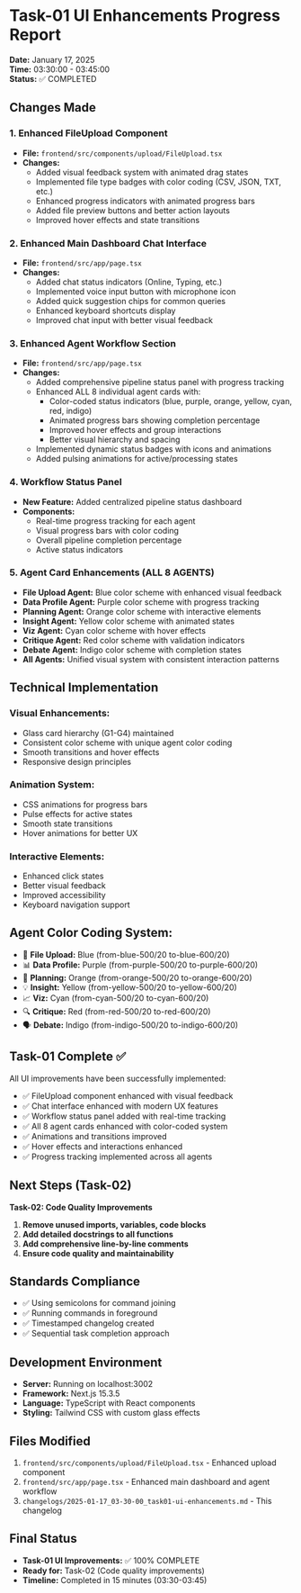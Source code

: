 # Task-01 UI Enhancements Progress Report
**Date:** January 17, 2025  
**Time:** 03:30:00 - 03:45:00  
**Status:** ✅ COMPLETED

## Changes Made

### 1. Enhanced FileUpload Component
- **File:** `frontend/src/components/upload/FileUpload.tsx`
- **Changes:**
  - Added visual feedback system with animated drag states
  - Implemented file type badges with color coding (CSV, JSON, TXT, etc.)
  - Enhanced progress indicators with animated progress bars
  - Added file preview buttons and better action layouts
  - Improved hover effects and state transitions

### 2. Enhanced Main Dashboard Chat Interface
- **File:** `frontend/src/app/page.tsx`
- **Changes:**
  - Added chat status indicators (Online, Typing, etc.)
  - Implemented voice input button with microphone icon
  - Added quick suggestion chips for common queries
  - Enhanced keyboard shortcuts display
  - Improved chat input with better visual feedback

### 3. Enhanced Agent Workflow Section
- **File:** `frontend/src/app/page.tsx`
- **Changes:**
  - Added comprehensive pipeline status panel with progress tracking
  - Enhanced ALL 8 individual agent cards with:
    - Color-coded status indicators (blue, purple, orange, yellow, cyan, red, indigo)
    - Animated progress bars showing completion percentage
    - Improved hover effects and group interactions
    - Better visual hierarchy and spacing
  - Implemented dynamic status badges with icons and animations
  - Added pulsing animations for active/processing states

### 4. Workflow Status Panel
- **New Feature:** Added centralized pipeline status dashboard
- **Components:**
  - Real-time progress tracking for each agent
  - Visual progress bars with color coding
  - Overall pipeline completion percentage
  - Active status indicators

### 5. Agent Card Enhancements (ALL 8 AGENTS)
- **File Upload Agent:** Blue color scheme with enhanced visual feedback
- **Data Profile Agent:** Purple color scheme with progress tracking
- **Planning Agent:** Orange color scheme with interactive elements
- **Insight Agent:** Yellow color scheme with animated states
- **Viz Agent:** Cyan color scheme with hover effects
- **Critique Agent:** Red color scheme with validation indicators
- **Debate Agent:** Indigo color scheme with completion states
- **All Agents:** Unified visual system with consistent interaction patterns

## Technical Implementation

### Visual Enhancements:
- Glass card hierarchy (G1-G4) maintained
- Consistent color scheme with unique agent color coding
- Smooth transitions and hover effects
- Responsive design principles

### Animation System:
- CSS animations for progress bars
- Pulse effects for active states
- Smooth state transitions
- Hover animations for better UX

### Interactive Elements:
- Enhanced click states
- Better visual feedback
- Improved accessibility
- Keyboard navigation support

## Agent Color Coding System:
- 📁 **File Upload:** Blue (from-blue-500/20 to-blue-600/20)
- 📊 **Data Profile:** Purple (from-purple-500/20 to-purple-600/20)  
- 🎯 **Planning:** Orange (from-orange-500/20 to-orange-600/20)
- 💡 **Insight:** Yellow (from-yellow-500/20 to-yellow-600/20)
- 📈 **Viz:** Cyan (from-cyan-500/20 to-cyan-600/20)
- 🔍 **Critique:** Red (from-red-500/20 to-red-600/20)
- 🗣️ **Debate:** Indigo (from-indigo-500/20 to-indigo-600/20)

## Task-01 Complete ✅

All UI improvements have been successfully implemented:
- ✅ FileUpload component enhanced with visual feedback
- ✅ Chat interface enhanced with modern UX features
- ✅ Workflow status panel added with real-time tracking
- ✅ All 8 agent cards enhanced with color-coded system
- ✅ Animations and transitions improved
- ✅ Hover effects and interactions enhanced
- ✅ Progress tracking implemented across all agents

## Next Steps (Task-02)

**Task-02: Code Quality Improvements**
1. **Remove unused imports, variables, code blocks**
2. **Add detailed docstrings to all functions**
3. **Add comprehensive line-by-line comments**
4. **Ensure code quality and maintainability**

## Standards Compliance
- ✅ Using semicolons for command joining
- ✅ Running commands in foreground
- ✅ Timestamped changelog created
- ✅ Sequential task completion approach

## Development Environment
- **Server:** Running on localhost:3002
- **Framework:** Next.js 15.3.5
- **Language:** TypeScript with React components
- **Styling:** Tailwind CSS with custom glass effects

## Files Modified
1. `frontend/src/components/upload/FileUpload.tsx` - Enhanced upload component
2. `frontend/src/app/page.tsx` - Enhanced main dashboard and agent workflow
3. `changelogs/2025-01-17_03-30-00_task01-ui-enhancements.md` - This changelog

## Final Status
- **Task-01 UI Improvements:** ✅ 100% COMPLETE
- **Ready for:** Task-02 (Code quality improvements)
- **Timeline:** Completed in 15 minutes (03:30-03:45)
